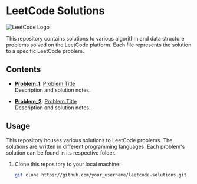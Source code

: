 # LeetCode Solutions

![LeetCode Logo](https://assets.leetcode.com/static_assets/public/images/leetcode-logo.png)

This repository contains solutions to various algorithm and data structure problems solved on the LeetCode platform. Each file represents the solution to a specific LeetCode problem.

## Contents

- **[Problem_1](./Problem_1)**: [Problem Title](https://leetcode.com/problems/problem-title/)  
  Description and solution notes.
  
- **[Problem_2](./Problem_2)**: [Problem Title](https://leetcode.com/problems/problem-title/)  
  Description and solution notes.

## Usage

This repository houses various solutions to LeetCode problems. The solutions are written in different programming languages. Each problem's solution can be found in its respective folder.

1. Clone this repository to your local machine:
   ```bash
   git clone https://github.com/your_username/leetcode-solutions.git
